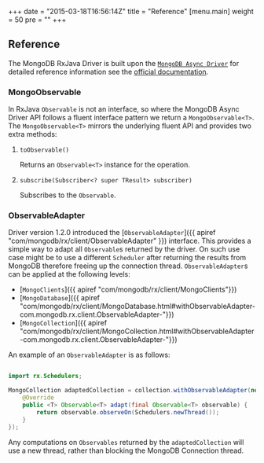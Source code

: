 +++
date = "2015-03-18T16:56:14Z"
title = "Reference"
[menu.main]
  weight = 50
  pre = "<i class='fa fa-book'></i>"
+++

## Reference

The MongoDB RxJava Driver is built upon the [`MongoDB Async Driver`](http://mongodb.github.io/mongo-java-driver/3.1/driver-async/)
for detailed reference information see the [official documentation](http://mongodb.github.io/mongo-java-driver/3.1/driver-async/reference).

### MongoObservable

In RxJava `Observable` is not an interface, so where the MongoDB Async Driver API follows a fluent interface pattern we return a 
`MongoObservable<T>`.  The `MongoObservable<T>` mirrors the underlying fluent API and provides two extra methods:
 
1. `toObservable()` 

    Returns an `Observable<T>` instance for the operation.

2. `subscribe(Subscriber<? super TResult> subscriber)`

    Subscribes to the `Observable`.

### ObservableAdapter

Driver version 1.2.0 introduced the [`ObservableAdapter`]({{ apiref "com/mongodb/rx/client/ObservableAdapter" }}) interface. 
This provides a simple way to adapt all `Observable`s returned by the driver.  On such use case might be to use a different `Scheduler` 
after returning the results from MongoDB therefore freeing up the connection thread. `ObservableAdapter`s can be applied at the 
following levels:

  * [`MongoClients`]({{ apiref "com/mongodb/rx/client/MongoClients"}})
  * [`MongoDatabase`]({{ apiref "com/mongodb/rx/client/MongoDatabase.html#withObservableAdapter-com.mongodb.rx.client.ObservableAdapter-"}})
  * [`MongoCollection`]({{ apiref "com/mongodb/rx/client/MongoCollection.html#withObservableAdapter-com.mongodb.rx.client.ObservableAdapter-"}})

An example of an `ObservableAdapter` is as follows:

```java

import rx.Schedulers;

MongoCollection adaptedCollection = collection.withObservableAdapter(new ObservableAdapter() {
    @Override
    public <T> Observable<T> adapt(final Observable<T> observable) {
        return observable.observeOn(Schedulers.newThread());
    }
});

```

Any computations on `Observables` returned by the `adaptedCollection` will use a new thread, rather than blocking the MongoDB Connection thread.
      
